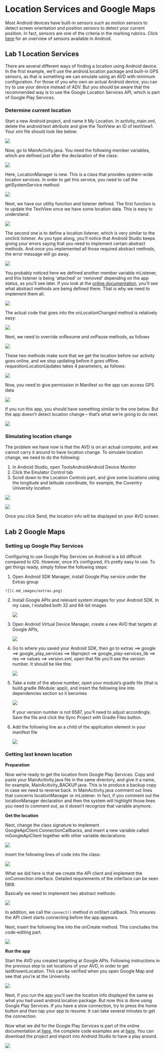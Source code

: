 # Location Services and Google Maps

Most Android devices have built-in sensors such as motion sensors to detect screen orientation and position sensors to detect your current position. In fact, sensors are one of the criteria in the marking rubrics. Click [here](http://developer.android.com/guide/topics/sensors/sensors_overview.html) for an overview of sensors available in Android.

## Lab 1 Location Services

There are several different ways of finding a location using Android device. In the first example, we’ll use the android.location package and built-in GPS sensors, as that is something we can emulate using an AVD with minimum configuration. For those of you who own an actual Android device, you can try to use your device instead of ADV. But you should be aware that the recommended way is to use the Google Location Services API, which is part of Google Play Services.

### Determine current location

Start a new Android project, and name it My Location. In activity_main.xml, delete the android:text attribute and give the TextView an ID of textView1. Your xml file should look like below:

![](.md_images/textview.png)


Now, go to MainActivity.java. You need the following member variables, which are defined just after the declaration of the class:

![](.md_images/v.png)

Here, LocationManager is new. This is a class that provides system-wide location services. In order to get this service, you need to call the getSystemService method:

![](.md_images/get.png)

Next, we have our utility function and listener defined.  The first function is to update the TextView once we have some location data. This is easy to understand.

![](.md_images/update.png)

The second one is to define a location listener, which is very similar to the onclick listener. As you type along, you’ll notice that Android Studio keeps giving your errors saying that you need to implement certain abstract methods. And once you implemented all those required abstract methods, the error message will go away.

![](.md_images/listen.png)

You probably noticed here we defined another member variable mListener, and this listener is being 'attached' or 'removed' depending on the app status, as you’ll see later. If you look at the [online documentation](http://developer.android.com/reference/android/location/LocationListener.html), you’ll see what abstract methods are being defined there. That is why we need to implement them all.

![](.md_images/abs.png)

The actual code that goes into the onLocationChanged method is relatively easy:

![](.md_images/change.png)

Next, we need to override onResume and onPause methods, as follows

![](.md_images/resume.png)

These two methods make sure that we get the location before our activity goes online, and we stop updating before it goes offline. requestionLocationUpdates takes 4 parameters, as follows:

![](.md_images/para.png)

Now, you need to give permission in Manifest so the app can access GPS data 

![](.md_images/perm.png)

If you run this app, you should have something similar to the one below. But the app doesn’t detect location change – that’s what we’re going to do next.

![](.md_images/detect.png)

### Simulating location change

The problem we have now is that the AVD is on an actual computer, and we cannot carry it around to have location change. To simulate location change, we need to do the following:

1.    In Android Studio, open ToolsAndroidAndroid Device Monitor
2.    Click the Emulator Control tab
3.    Scroll down to the Location Controls part, and give some locations using the longitude and latitude coordinate, for example, the Coventry University location.

![](.md_images/location.png)

![](.md_images/display.png)

Once you click Send, the location info will be displayed on your AVD screen.

## Lab 2 Google Maps

### Setting up Google Play Services

Configuring to use Google Play Services on Android is a bit difficult compared to iOS. However, once it’s configured, it’s pretty easy to use. To get things ready, simply follow the following steps:

1.    Open Android SDK Manager, install Google Play service under the Extras group
    
    ![](.md_images/extras.png)
    
2. Install Google APIs and relevant system images for your Android SDK. In my case, I installed both 32 and 64-bit images
    
    ![](.md_images/api.png)
    
3. Open Android Virtual Device Manager, create a new AVD that targets at Google APIs, 
    
    ![](.md_images/image.png)
    
4. Go to where you saved your Android SDK, then go to extras ==> google ==> google_play_services ==> libproject ==> google_play-services_lib ==> res ==> values ==> version.xml, open that file you’ll see the version number. It should be like this:
    
    ![](.md_images/version.png)
    
5. Take a note of the above number, open your module’s gradle file (that is build.gradle (Module: app)), and insert the following line into dependencies section so it becomes
    
    ![](.md_images/gradle.png)
    
    If your version number is not 6587, you’ll need to adjust accordingly. Save the file and click the Sync Project with Gradle Files button.
    
6. Add the following line as a child of the application element in your manifest file
    
    ![](.md_images/meta.png)
    
### Getting last known location

**Preparation**

Now we’re ready to get the location from Google Play Services. Copy and paste your MainAcitivity.java file in the same directory, and give it a name, for example, MainAcitivity_BACKUP.java. This is to produce a backup copy in case we need to reverse back. In MainAcitivity.java comment out lines that concerns locationManager or mListener. In fact, if you comment out the locationManager declaration and then the system will highlight those lines you need to comment out, as it doesn’t recognize that variable anymore.

**Get the location**

Next, change the class signature to implement GoogleApiClient.ConnectionCallbacks, and insert a new variable called mGoogleApiClient together with other variable declarations:

![](.md_images/client.png)

Insert the following lines of code into the class:

![](.md_images/client2.png)

What we did here is that we create the API client and implement the onConnection interface. Detailed requirements of the interface can be seen [here](https://developer.android.com/reference/com/google/android/gms/common/api/GoogleApiClient.ConnectionCallbacks.html).


Basically we need to implement two abstract methods:

![](.md_images/methods.png)

In addition, we call the `connect()` method in onStart callback. This ensures the API client starts connecting before the app appears.

Next, insert the following line into the onCreate method. This concludes the code-editing part.

![](.md_images/build.png)

**Run the app**

Start the AVD you created targeting at Google APIs. Following instructions in the previous step to set locations of your AVD, in order to get lastKnownLocation. This can be verified when you open Google Map and see that you’re at the University.

![](.md_images/cov.png)

Next, if you run the app you’ll see the location info displayed the same as what you had used android.location package. But now this is done using Google Play Services. If you have a slow connection, try to press the home button and then tap your app to resume. It can take several minutes to get the connection. 

Now what we did for the Google Play Services is part of the online documentation at [here](http://developer.android.com/training/location/retrieve-current.html), the complete code examples are at [here](https://github.com/googlesamples/android-play-location/tree/master/BasicLocationSample). You can download the project and import into Android Studio to have a play around.

![](.md_images/sample.png)

